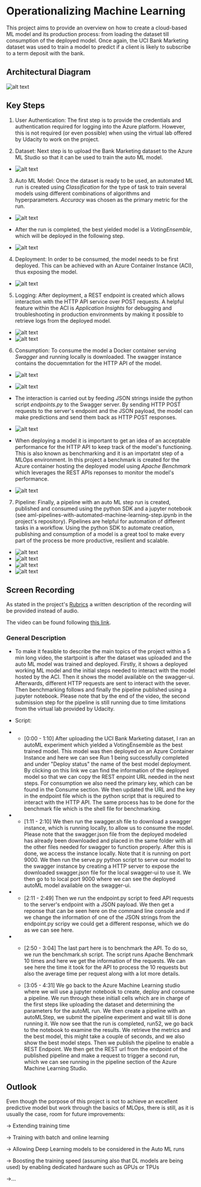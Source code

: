 # Operationalizing Machine Learning

This project aims to provide an overview on how to create a cloud-based ML model and its production process: from loading the dataset till consumption of the deployed model. Once again, the UCI Bank Marketing dataset was used to train a model to predict if a client is likely to subscribe to a term deposit with the bank.


## Architectural Diagram
![alt text](https://github.com/ACastMtz/Udacity-projects/blob/main/OperationalizingMLProject/Images/AZ_Arch_Diagram.png?raw=true)

## Key Steps
1. User Authentication: The first step is to provide the credentials and authentication required for logging into the Azure platform. However, this is not required (or even possible) when using the virtual lab offered by Udacity to work on the project. 

2. Dataset: Next step is to upload the Bank Marketing dataset to the Azure ML Studio so that it can be used to train the auto ML model.

 * ![alt text](https://github.com/ACastMtz/Udacity-projects/blob/main/OperationalizingMLProject/Images/Dataset.png?raw=true)

3. Auto ML Model: Once the dataset is ready to be used, an automated ML run is created using *Classification* for the type of task to train several models using different combinations of algorithms and hyperparameters. *Accuracy* was chosen as the primary metric for the run.

 * ![alt text](https://github.com/ACastMtz/Udacity-projects/blob/main/OperationalizingMLProject/Images/automlrun_completed.png?raw=true)

* After the run is completed, the best yielded model is a *VotingEnsemble*, which will be deployed in the following step.

 * ![alt text](https://github.com/ACastMtz/Udacity-projects/blob/main/OperationalizingMLProject/Images/best_model.png?raw=true)

4. Deployment: In order to be consumed, the model needs to be first deployed. This can be achieved with an Azure Container Instance (ACI), thus exposing the model.

 * ![alt text](https://github.com/ACastMtz/Udacity-projects/blob/main/OperationalizingMLProject/Images/deploy_aidisabled.png?raw=true)

5. Logging: After deployment, a REST endpoint is created which allows interaction with the HTTP API service over POST requests. A helpful feature within the ACI is *Application Insights* for debugging and troubleshooting in production environments by making it possible to retrieve logs from the deployed model.

 * ![alt text](https://github.com/ACastMtz/Udacity-projects/blob/main/OperationalizingMLProject/Images/deploy_aienabled.png?raw=true)
 * ![alt text](https://github.com/ACastMtz/Udacity-projects/blob/main/OperationalizingMLProject/Images/logging.png?raw=true)

6. Consumption: To consume the model a Docker container serving *Swagger* and running locally is downloaded. The swagger instance contains the docuemntation for the HTTP API of the model.

 * ![alt text](https://github.com/ACastMtz/Udacity-projects/blob/main/OperationalizingMLProject/Images/swagger.png?raw=true)
 * ![alt text](https://github.com/ACastMtz/Udacity-projects/blob/main/OperationalizingMLProject/Images/swagger_1.png?raw=true)

* The interaction is carried out by feeding JSON strings inside the python script *endpoints.py* to the Swagger server. By sending HTTP POST requests to the server's endpoint and the JSON payload, the model can make predictions and send them back as HTTP POST responses.

 * ![alt text](https://github.com/ACastMtz/Udacity-projects/blob/main/OperationalizingMLProject/Images/endpoints_int.png?raw=true)

* When deploying a model it is important to get an idea of an acceptable performance for the HTTP API to keep track of the model's functioning. This is also known as benchmarking and it is an importatnt step of a MLOps environment. In this project a benchmark is created for the  Azure container hosting the deployed model using *Apache Benchmark* which leverages the REST APIs reponses to monitor the model's performance.

 * ![alt text](https://github.com/ACastMtz/Udacity-projects/blob/main/OperationalizingMLProject/Images/benchmark.png?raw=true)

7. Pipeline: Finally, a pipeline with an auto ML step run is created, published and consumed using the python SDK and a jupyter notebook (see aml-pipelines-with-automated-machine-learning-step.ipynb in the project's repository). Pipelines are helpful for automation of different tasks in a workflow. Using the python SDK to automate creation, publishing and consumption of a model is a great tool to make every part of the process be more productive, resilient and scalable.

 * ![alt text](https://github.com/ACastMtz/Udacity-projects/blob/main/OperationalizingMLProject/Images/Pipeline_running.png?raw=true)
 * ![alt text](https://github.com/ACastMtz/Udacity-projects/blob/main/OperationalizingMLProject/Images/ds_automlmod.png?raw=true)
 * ![alt text](https://github.com/ACastMtz/Udacity-projects/blob/main/OperationalizingMLProject/Images/widget.png?raw=true)
 * ![alt text](https://github.com/ACastMtz/Udacity-projects/blob/main/OperationalizingMLProject/Images/published_pipeline.png?raw=true)

## Screen Recording
As stated in the project's <a href="https://review.udacity.com/#!/rubrics/2893/view">Rubrics</a> a written description of the recording will be provided instead of audio.

The video can be found following <a href="https://youtu.be/Rn81BkKon_A">this link</a>.


### General Description

* To make it feasible to describe the main topics of the project within a 5 min long video, the startpoint is after the dataset was uploaded and the auto ML model was trained and deployed. Firstly, it shows a deployed working ML model and the initial steps needed to interact with the model hosted by the ACI. Then it shows the model available on the swagger-ui. Afterwards, different HTTP requests are sent to interact with the sever. Then benchmarking follows and finally the pipeline published using a jupyter notebook. Please note that by the end of the video, the second submission step for the pipeline is still running due to time limitations from the virtual lab provided by Udacity.

* Script:

 * * [0:00 - 1:10] After uploading the UCI Bank Marketing dataset, I ran an autoML experiment which yielded a VotingEnsemble as the best trained model. This model was then deployed on an Azure Container Instance and here we can see Run 1 being successfully completed and under "Deploy status" the name of the best model deployment. By clicking on this link we can find the information of the deployed model so that we can copy the REST enpoint URL needed in the next steps. For consumption we also need the primary key, which can be found in the Consume section. We then updated the URL and the key in the endpoint file which is the python script that is required to interact with the HTTP API. The same process has to be done for the benchmark file which is the shell file for benchmarking.
 
 * * [1:11 - 2:10] We then run the swagger.sh file to download a swagger instance, which is running locally, to allow us to consume the model. Please note that the swagger.json file from the deployed modeled has already been downloaded and placed in the same folder with all the other files needed for swagger to function properly. After this is done, we access the instance locally. Note that it is running on port 9000. We then run the serve.py python script to serve our model to the swagger instance by creating a HTTP server to expose the downloaded swagger.json file for the local swagger-ui to use it. We then go to to local port 9000 where we can see the deployed autoML model available on the swagger-ui.
 
 * * [2:11 - 2:49] Then we run the endpoint.py script to feed API requests to the server's endpoint with a JSON payload. We then get a reponse that can be seen here on the command line console and if we change the information of one of the JSON strings from the endpoint.py scripy we could get a different response, which we do as we can see here.
 
 * * [2:50 - 3:04] The last part here is to benchmark the API. To do so, we run the benchmark.sh script. The script runs Apache Benchmark 10 times and here we get the information of the requests. We can see here the time it took for the API to process the 10 requests but also the average time per request along with a lot more details.
 
   * [3:05 - 4:31] We go back to the Azure Machine Learning studio where we will use a jupyter notebook to create, deploy and consume a pipeline. We run through these initiall cells which are in charge of the first steps like uploading the dataset and determining the parameters for the autoML run. We then create a pipeline with an autoMLStep, we submit the pipeline experiment and wait till is done running it. We now see that the run is completed, run52, we go back to the notebook to examine the results. We retrieve the metrics and the best model, this might take a couple of seconds, and we also show the best model steps. Then we publish the pipeline to enable a REST Endpoint. We then get the REST url from the endpoint of the published pipeline and make a request to trigger a second run, which we can see running in the pipeline section of the Azure Machine Learning Studio.


## Outlook
Even though the porpose of this project is not to achieve an excellent predictive model but work through the basics of MLOps, there is still, as it is usually the case, room for future improvements:

-> Extending training time

-> Training with batch and online learning

-> Allowing Deep Learning models to be considered in the Auto ML runs

-> Boosting the training speed (assuming also that DL models are being used) by enabling dedicated hardware such as GPUs or TPUs

->...
